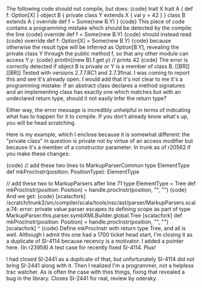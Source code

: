 The following code should not compile, but does:
{code}
trait X
trait A { def f: Option[X] }
object B {
    private class Y extends X { val y = 42 }
}
class B extends A {
    override def f = Some(new B.Y)
}
{code}
This piece of code contains a programming mistake which should be detected by the compile: the line
{code}
override def f = Some(new B.Y)
{code}
should instead read
{code}
override def f: Option[X] = Some(new B.Y)
{code}
because otherwise the result type will be inferred as Option[B.Y], revealing the private class Y through the public method f, so that any other module can access Y.y:
{code}
println((new B).f.get.y)  // prints 42
{code}
The error is correctly detected if object B is private or Y is a member of class B.
[[BR]][[BR]]
Tested with versions 2.7.7.RC1 and 2.7.3final.
I was coming to report this and see it's already open.  I would add that it's not clear to me it's a programming mistake: if an abstract class declares a method signatures and an implementing class has exactly one which matches but with an undeclared return type, should it not easily infer the return type?

Either way, the error message is incredibly unhelpful in terms of indicating what has to happen for it to compile.  If you don't already know what's up, you will be head scratching.  

Here is my example, which I enclose because it is somewhat different: the "private class" in question is private not by virtue of an access modifier but because it's a member of  a constructor parameter.  In trunk as of r20562 if you make these changes:

{code}
// add these two lines to MarkupParserCommon
  type ElementType
  def mkProcInstr(position: PositionType): ElementType  

// add these two to MarkupParsers after line 71
    type ElementType = Tree
    def mkProcInstr(position: Position) = handle.procInstr(position, "", "")
{code}
And we get:
{code}
[scalacfork] /scratch/trunk2/src/compiler/scala/tools/nsc/ast/parser/MarkupParsers.scala:74: error: private value parser escapes its defining scope as part of type MarkupParser.this.parser.symbXMLBuilder.global.Tree
[scalacfork]     def mkProcInstr(position: Position) = handle.procInstr(position, "", "")
[scalacfork]         ^
{code}
Define mkProcInstr with return type Tree, and all is well.
Although I admit this one had a 1700 ticket head start, I'm closing it as a duplicate of SI-4114 because recency is a motivator.  I added a pointer here.
(In r23958) A test case for recently fixed SI-4114.  Plus!

I had closed SI-2441 as a duplicate of that, but unfortunately SI-4114 did
not bring SI-2441 along with it.  Then I realized I'm a programmer, not a
helpless trac watcher.  As is often the case with thes things, fixing that
revealed a bug in the library.  Closes SI-2441 for real, review by odersky.
